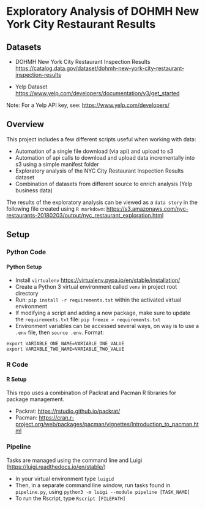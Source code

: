 # Exploratory Analysis of DOHMH New York City Restaurant Results

## Datasets
* DOHMH New York City Restaurant Inspection Results
https://catalog.data.gov/dataset/dohmh-new-york-city-restaurant-inspection-results

* Yelp Dataset
https://www.yelp.com/developers/documentation/v3/get_started

Note: For a Yelp API key, see: https://www.yelp.com/developers/

## Overview
This project includes a few different scripts useful when working with data:
* Automation of a single file download (via api) and upload to s3
* Automation of api calls to download and upload data incrementally into s3 using a simple manifest folder
* Exploratory analysis of the NYC City Restaurant Inspection Results dataset
* Combination of datasets from different source to enrich analysis (Yelp business data)

The results of the exploratory analysis can be viewed as a `data story` in the following file created using `R markdown`:
https://s3.amazonaws.com/nyc-restaurants-20180203/output/nyc_restaurant_exploration.html

## Setup

### Python Code

#### Python Setup

* Install `virtualenv` https://virtualenv.pypa.io/en/stable/installation/
* Create a Python 3 virtual environment called `venv` in project root directory
* Run: `pip install -r requirements.txt` within the activated virtual environment
* If modifying a script and adding a new package, make sure to update the `requirements.txt` file: `pip freeze > requirements.txt`
* Environment variables can be accessed several ways, on way is to use a `.env` file, then `source .env`. Format:

```
export VARIABLE_ONE_NAME=VARIABLE_ONE_VALUE
export VARIABLE_TWO_NAME=VARIABLE_TWO_VALUE
```

### R Code

#### R Setup
This repo uses a combination of Packrat and Pacman R libraries for package management.
* Packrat: https://rstudio.github.io/packrat/
* Pacman: https://cran.r-project.org/web/packages/pacman/vignettes/Introduction_to_pacman.html

### Pipeline

Tasks are managed using the command line and Luigi (https://luigi.readthedocs.io/en/stable/)
* In your virtual environment type `luigid`
* Then, in a separate command line window, run tasks found in `pipeline.py`, using `python3 -m luigi --module pipeline [TASK_NAME]`
* To run the Rscript, type `Rscript [FILEPATH]`
